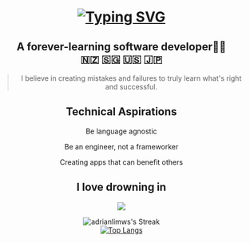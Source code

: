 
<div align="center"> 
<h1>
<a href="https://git.io/typing-svg"><img src="https://readme-typing-svg.demolab.com?font=Comic+Sans+MS&weight=600&size=24&pause=1000&center=true&random=false&width=435&lines=Kia+Ora!+My+name+is+Adrian+%3AD" alt="Typing SVG" /></a>
</h1>

<h2>A forever-learning software developer👨‍💻 <br /> 🇳🇿 🇸🇬 🇺🇸 🇯🇵</h2>

<blockquote>
  I believe in creating mistakes and failures to truly learn what's right and successful.</blockquote>

  <h2>Technical Aspirations</h2>

  <p>Be language agnostic </p>
  <p>Be an engineer, not a frameworker </p>
  <p>Creating apps that can benefit others </p>

  <h2>I love drowning in</h2>
  <img src="https://skillicons.dev/icons?i=php,laravel,vue,tailwind,nuxt,svelte,angular,react,dotnet,cs,python,kotlin,java,css,html,supabase,cloudflare,aws,androidstudio,godot,threejs,django,vite,git,postgres,mysql,sqlite,astro,netlify,docker,powershell,pnpm,postman,ps,nodejs,electron,bootstrap,aiscript" />

  ![adrianlimws's Streak](https://github-readme-streak-stats.herokuapp.com/?user=adrianlimws&theme=vue&hide_border=true)
<br />
  [![Top Langs](https://github-readme-stats.vercel.app/api/top-langs/?username=adrianlimws&layout=compact)](https://github.com/anuraghazra/github-readme-stats)
</div>

